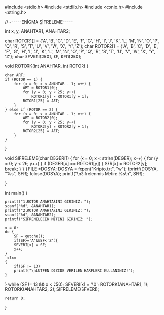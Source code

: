 #include <stdio.h>
#include <stdlib.h>
#include <conio.h>
#include <string.h>

// ------ENİGMA ŞİFRELEME-----

int x, y, ANAHTAR1, ANAHTAR2;

char ROTOR1[] = {'A', 'B', 'C', 'D', 'E', 'F', 'G', 'H', 'I', 'J', 'K', 'L', 'M', 'N', 'O', 'P', 'Q', 'R', 'S', 'T', 'U', 'V', 'W', 'X', 'Y', 'Z'};
char ROTOR2[] = {'A', 'B', 'C', 'D', 'E', 'F', 'G', 'H', 'I', 'J', 'K', 'L', 'M', 'N', 'O', 'P', 'Q', 'R', 'S', 'T', 'U', 'V', 'W', 'X', 'Y', 'Z'};
char SFVERI[250], SF, SFR[250];

void ROTORK(int ANAHTAR, int ROTOR) {

    char ART;
    if (ROTOR == 1) {
        for (x = 0; x < ANAHTAR - 1; x++) {
            ART = ROTOR1[0];
            for (y = 0; y < 25; y++)
                ROTOR1[y] = ROTOR1[y + 1];
            ROTOR1[25] = ART;
        }
    } else if (ROTOR == 2) {
        for (x = 0; x < ANAHTAR - 1; x++) {
            ART = ROTOR2[0];
            for (y = 0; y < 25; y++)
                ROTOR2[y] = ROTOR2[y + 1];
            ROTOR2[25] = ART;
        }
    }
}

void SIFRELEME(char DEGER[]) {
    for (x = 0; x < strlen(DEGER); x++) {
        for (y = 0; y < 26; y++) {
            if (DEGER[x] == ROTOR1[y]) {
                SFR[x] = ROTOR2[y];
                break;
            }
        }
    }
    FILE *DOSYA;
    DOSYA = fopen("Kripto.txt", "w");
    fprintf(DOSYA, "%s", SFR);
    fclose(DOSYA);
    printf("\nSifrelenmis Metin: %s\n", SFR);

}

int main() {


    printf("1.ROTOR ANAHTARINI GIRINIZ: ");
    scanf("%d", &ANAHTAR1);
    printf("2.ROTOR ANAHTARINI GIRINIZ: ");
    scanf("%d", &ANAHTAR2);
    printf("SIFRENELECEK METINI GIRINIZ: ");

    x = 0;
    do {
        SF = getche();
        if(SF>='A'&&SF<'Z'){
		SFVERI[x] = SF;
        x++;
    }
	 else
	{
    	if(SF != 13)
    	printf("\nLUTFEN DIZIDE VERILEN HARFLERI KULLANINIZ!");
	}
}	while (SF != 13 && x < 250);
    SFVERI[x] = '\0';
    ROTORK(ANAHTAR1, 1);
    ROTORK(ANAHTAR2, 2);
    SIFRELEME(SFVERI);
	

    return 0;
}
